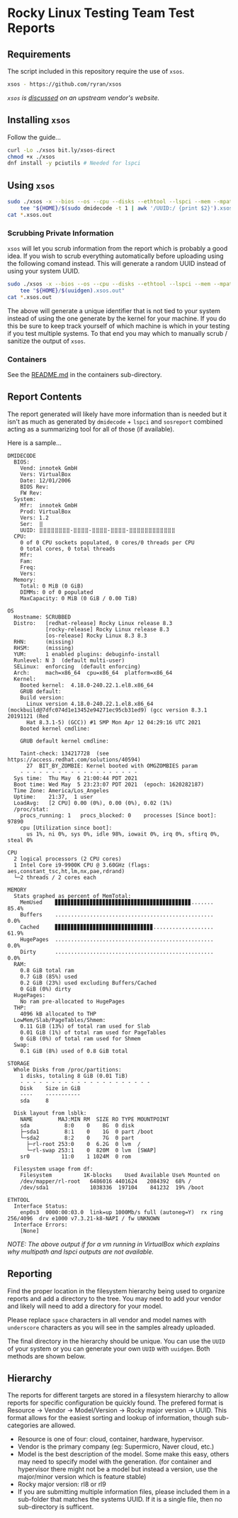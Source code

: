# Rocky Linux Testing Team Test Reports

## Requirements

The script included in this repository require the use of `xsos`.

```bash
xsos - https://github.com/ryran/xsos
```

*`xsos` is [discussed](https://access.redhat.com/discussions/469323) on an upstream vendor's website.*

## Installing `xsos`

Follow the guide...

```bash
curl -Lo ./xsos bit.ly/xsos-direct
chmod +x ./xsos
dnf install -y pciutils # Needed for lspci
```

## Using `xsos`

```bash
sudo ./xsos -x --bios --os --cpu --disks --ethtool --lspci --mem --mpath | \
    tee "${HOME}/$(sudo dmidecode -t 1 | awk '/UUID:/ {print $2}').xsos.out"
cat *.xsos.out
```

### Scrubbing Private Information

`xsos` will let you scrub information from the report which is probably a good idea. If you wish to scrub everything automatically before uploading using the following comand instead. This will generate a random UUID instead of using your system UUID.

```bash
sudo ./xsos -x --bios --os --cpu --disks --ethtool --lspci --mem --mpath --scrub | \
    tee "${HOME}/$(uuidgen).xsos.out"
cat *.xsos.out
```

The above will generate a unique identifier that is not tied to your system instead of using the one generate by the kernel for your machine. If you do this be sure to keep track yourself of which machine is which in your testing if you test multiple systems. To that end you may which to manually scrub / sanitize the output of `xsos`.

### Containers

See the [README.md](./container/README.md) in the containers sub-directory.

## Report Contents

The report generated will likely have more information than is needed but it isn't as much as generated by `dmidecode` + `lspci` and `sosreport` combined acting as a summarizing tool for all of those (if available).

Here is a sample...

```
DMIDECODE
  BIOS:
    Vend: innotek GmbH
    Vers: VirtualBox
    Date: 12/01/2006
    BIOS Rev:
    FW Rev:
  System:
    Mfr:  innotek GmbH
    Prod: VirtualBox
    Vers: 1.2
    Ser:  ⣿
    UUID: ⣿⣿⣿⣿⣿⣿⣿⣿-⣿⣿⣿⣿-⣿⣿⣿⣿-⣿⣿⣿⣿-⣿⣿⣿⣿⣿⣿⣿⣿⣿⣿⣿⣿
  CPU:
    0 of 0 CPU sockets populated, 0 cores/0 threads per CPU
    0 total cores, 0 total threads
    Mfr:
    Fam:
    Freq:
    Vers:
  Memory:
    Total: 0 MiB (0 GiB)
    DIMMs: 0 of 0 populated
    MaxCapacity: 0 MiB (0 GiB / 0.00 TiB)

OS
  Hostname: SCRUBBED
  Distro:   [redhat-release] Rocky Linux release 8.3
            [rocky-release] Rocky Linux release 8.3
            [os-release] Rocky Linux 8.3 8.3
  RHN:      (missing)
  RHSM:     (missing)
  YUM:      1 enabled plugins: debuginfo-install
  Runlevel: N 3  (default multi-user)
  SELinux:  enforcing  (default enforcing)
  Arch:     mach=x86_64  cpu=x86_64  platform=x86_64
  Kernel:
    Booted kernel:  4.18.0-240.22.1.el8.x86_64
    GRUB default:
    Build version:
      Linux version 4.18.0-240.22.1.el8.x86_64 (mockbuild@7dfc074d1e13452e94271ec95cb31ed9) (gcc version 8.3.1 20191121 (Red
      Hat 8.3.1-5) (GCC)) #1 SMP Mon Apr 12 04:29:16 UTC 2021
    Booted kernel cmdline:

    GRUB default kernel cmdline:

    Taint-check: 134217728  (see https://access.redhat.com/solutions/40594)
      27  BIT_BY_ZOMBIE: Kernel booted with OMGZOMBIES param
    - - - - - - - - - - - - - - - - - - -
  Sys time:  Thu May  6 21:00:44 PDT 2021
  Boot time: Wed May  5 23:23:07 PDT 2021  (epoch: 1620282187)
  Time Zone: America/Los_Angeles
  Uptime:    21:37,  1 user
  LoadAvg:   [2 CPU] 0.00 (0%), 0.00 (0%), 0.02 (1%)
  /proc/stat:
    procs_running: 1   procs_blocked: 0    processes [Since boot]: 97890
    cpu [Utilization since boot]:
      us 1%, ni 0%, sys 0%, idle 98%, iowait 0%, irq 0%, sftirq 0%, steal 0%

CPU
  2 logical processors (2 CPU cores)
  1 Intel Core i9-9900K CPU @ 3.60GHz (flags: aes,constant_tsc,ht,lm,nx,pae,rdrand)
  └─2 threads / 2 cores each

MEMORY
  Stats graphed as percent of MemTotal:
    MemUsed    ▊▊▊▊▊▊▊▊▊▊▊▊▊▊▊▊▊▊▊▊▊▊▊▊▊▊▊▊▊▊▊▊▊▊▊▊▊▊▊▊▊▊▊.......  85.4%
    Buffers    ..................................................   0.0%
    Cached     ▊▊▊▊▊▊▊▊▊▊▊▊▊▊▊▊▊▊▊▊▊▊▊▊▊▊▊▊▊▊▊...................  61.9%
    HugePages  ..................................................   0.0%
    Dirty      ..................................................   0.0%
  RAM:
    0.8 GiB total ram
    0.7 GiB (85%) used
    0.2 GiB (23%) used excluding Buffers/Cached
    0 GiB (0%) dirty
  HugePages:
    No ram pre-allocated to HugePages
  THP:
    4096 kB allocated to THP
  LowMem/Slab/PageTables/Shmem:
    0.11 GiB (13%) of total ram used for Slab
    0.01 GiB (1%) of total ram used for PageTables
    0 GiB (0%) of total ram used for Shmem
  Swap:
    0.1 GiB (8%) used of 0.8 GiB total

STORAGE
  Whole Disks from /proc/partitions:
    1 disks, totaling 8 GiB (0.01 TiB)
    - - - - - - - - - - - - - - - - - - - - -
    Disk 	Size in GiB
    ----	-----------
    sda 	8

  Disk layout from lsblk:
    NAME        MAJ:MIN RM  SIZE RO TYPE MOUNTPOINT
    sda           8:0    0    8G  0 disk
    ├─sda1        8:1    0    1G  0 part /boot
    └─sda2        8:2    0    7G  0 part
      ├─rl-root 253:0    0  6.2G  0 lvm  /
      └─rl-swap 253:1    0  820M  0 lvm  [SWAP]
    sr0          11:0    1 1024M  0 rom

  Filesystem usage from df:
    Filesystem          1K-blocks    Used Available Use% Mounted on
    /dev/mapper/rl-root   6486016 4401624   2084392  68% /
    /dev/sda1             1038336  197104    841232  19% /boot

ETHTOOL
  Interface Status:
    enp0s3  0000:00:03.0  link=up 1000Mb/s full (autoneg=Y)  rx ring 256/4096  drv e1000 v7.3.21-k8-NAPI / fw UNKNOWN
  Interface Errors:
    [None]
```

*NOTE: The above output if for a vm running in VirtualBox which explains why multipath and lspci outputs are not available.*

## Reporting

Find the proper location in the filesystem hierarchy being used to organize reports and add a directory to the tree. You may need to add your vendor and likely will need to add a directory for your model.

Please replace `space` characters in all vendor and model names with `underscore` characters as you will see in the samples already uploaded.

The final directory in the hierarchy should be unique. You can use the `UUID` of your system or you can generate your own `UUID` with `uuidgen`. Both methods are shown below.

## Hierarchy

The reports for different targets are stored in a filesystem hierarchy to allow reports for specific configuration be quickly found. The prefered format is Resource -> Vendor -> Model/Version -> Rocky major version -> UUID. This format allows for the easiest sorting and lookup of information, though sub-categories are allowed.

* Resource is one of four: cloud, container, hardware, hypervisor.
* Vendor is the primary company (eg: Supermicro, Naver cloud, etc.)
* Model is the best description of the model. Some make this easy, others may need to specify model with the generation. (for container and hypervisor there might not be a model but instead a version, use the major/minor version which is feature stable)
* Rocky major version: rl8 or rl9
* If you are submitting multiple information files, please included them in a sub-folder that matches the systems UUID. If it is a single file, then no sub-directory is sufficent.
